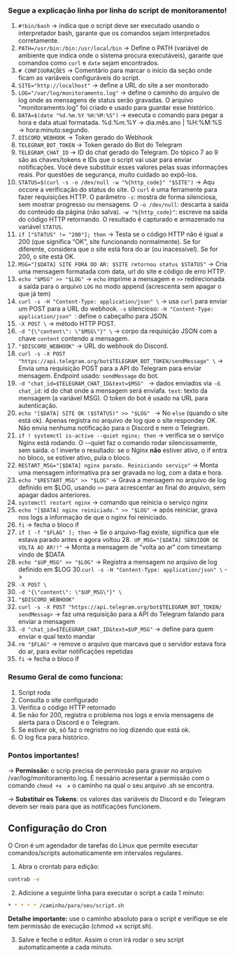 ### Segue a explicação linha por linha do script de monitoramento!
1. ```#!bin/bash``` -> indica que o script deve ser executado usando o interpretador bash, garante que os comandos sejam interpretados corretamente.
2. ```PATH=/usr/bin:/bin:/usr/local/bin``` -> Define o PATH (variável de ambiente que indica onde o sistema procura executáveis), garante que comandos como ```curl``` e ```date``` sejam encontrados.
3. ```# CONFIGURAÇÕES``` -> Comentário para marcar o início da seção onde ficam as variáveis configuráveis do script.
4. ```SITE="http://localhost"``` -> define a URL do site a ser monitorado
5. ```LOG="/var/log/monitoramento.log"``` -> define o caminho do arquivo de log onde as mensagens de status serão gravadas. O arquivo "monitoramento.log" foi criado e usado para guardar esse histórico.
6. ```DATA=$(date "%d.%m.%Y %H:%M:%S")``` -> executa o comando para pegar a hora e data atual formatada. %d.%m.%Y → dia.mês.ano | %H:%M:%S → hora:minuto:segundo.
7. ```DISCORD_WEBHOOK``` -> Token gerado do Webhook
8. ```TELEGRAM_BOT_TOKEN``` -> Token gerado do Bot do Telegram
9. ```TELEGRAM_CHAT_ID``` -> ID do chat gerado do Telegram. Do tópico 7 ao 9 são as chaves/tokens e IDs que o script vai usar para enviar notificações. Você deve substituir esses valores pelas suas informações reais. Por questões de segurança, muito cuidado ao expô-los.
10. ```STATUS=$(curl -s -o /dev/null -w "%{http_code}" "$SITE")``` -> Aqu occore a verificação do status do site. O ```curl``` é uma ferramente para fazer requisições HTTP. O parâmetro ```-s```: mostra de forma silenciosa, sem mostrar progresso ou mensagens. O ```-o /dev/null```: descarta a saída do conteúdo da página (não salva). ```-w "%{http_code}"```: escreve na saída do código HTTP retornando. O resultado é capturado e armazenado na variável ```STATUS```.
11. ```if ["STATUS" != "200"]; then``` -> Testa se o código HTTP não é igual a 200 (que significa “OK”, site funcionando normalmente). Se for diferente, considera que o site está fora do ar (ou inacessível). Se for 200, o site está OK.
  12. ```MSG="[$DATA] SITE FORA DO AR: $SITE retornou status $STATUS"``` -> Cria uma mensagem formatada com data, url do site e código de erro HTTP.
  13. ```echo "$MSG" >> "$LOG"``` -> ```echo``` imprime a mensagem e ```>>``` redirecionada a saída para o arquivo ```LOG``` no modo append (acrescenta sem apagar o que já tem)
  14. ```curl -s -H "Content-Type: application/json" \``` -> usa ```curl``` para enviar um POST para a URL do webhook. ```-s``` silencioso: ```-H "Content-Type: application/json" ```: define o cabeçalho para JSON.
  15. ```-X POST \``` -> método HTTP POST.
  16. ```-d "{\"content\": \"$MSG\"}" \``` -> corpo da requisição JSON com a chave ```content``` contendo a mensagem.
  17. ```"$DISCORD_WEBHOOK"``` -> URL do webhook do Discord.
  18. ```curl -s -X POST "https://api.telegram.org/bot$TELEGRAM_BOT_TOKEN/sendMessage" \``` -> Envia uma requisição POST para a API do Telegram para enviar mensagem. Endpoint usado: ```sendMessage``` do bot.
  19. ```-d "chat_id=$TELEGRAM_CHAT_ID&text=$MSG" ``` -> dados enviados via ```-d```. ```chat_id```: id do chat onde a mensagem será enviafa. ```text```: texto da mensagem (a variável MSG). O token do bot é usado na URL para autenticação.
  20. ```echo "[$DATA] SITE OK ($STATUS)" >> "$LOG" ``` -> No ```else``` (quando o site está ok). Apenas registra no arquivo de log que o site respondey OK. Não envia nenhuma notificação para o Discord e nem o Telegram.
  21. ```if ! systemctl is-active --quiet nginx; then``` -> verifica se o serviço Nginx está rodando. O --quiet faz o comando rodar silenciosamente, sem saída. o ! inverte o resultado: se o Nginx **não** estiver ativo, o if entra no bloco, se estiver ativo, pula o bloco.
  22. ```RESTART_MSG="[$DATA] nginx parado. Reiniciando serviço"``` -> Monta uma mensagem informativa pra ser gravada no log, com a data e hora.
  23. ```echo "$RESTART_MSG" >> "$LOG"``` -> Grava a mensagem no arquivo de log definido em $LOG, usando ```>>``` para acrescentar ao final do arquivo, sem apagar dados anteriores.
  24. ```systemctl restart nginx``` -> comando que reinicia o serviço nginx
  25. ``` echo "[$DATA] nginx reiniciado." >> "$LOG" ``` -> após reiniciar, grava nos logs a informação de que o nginx foi reiniciado.
  26. ```fi``` -> fecha o bloco if
  27. ```if [ -f "$FLAG" ]; then``` -> Se o arquivo-flag existe, significa que ele estava parado antes e agora voltou
  28.``` UP_MSG="[$DATA] SERVIDOR DE VOLTA AO AR!!"``` -> Monta a mensagem de "volta ao ar" com timestamp vindo de $DATA
  29. ```echo "$UP_MSG" >> "$LOG"``` -> Registra a mensagem no arquivo de log definido em $LOG
  30.```curl -s -H "Content-Type: application/json" \``` ->
  31. ```-X POST \```
  32. ```-d "{\"content\": \"$UP_MSG\"}" \```
  33. ```"$DISCORD_WEBHOOK"```
  34. ```curl -s -X POST "https://api.telegram.org/bot$TELEGRAM_BOT_TOKEN/    sendMessag>``` -> faz uma requisição para a API do Telegram falando para enviar a mensagem
  35. ```-d "chat_id=$TELEGRAM_CHAT_ID&text=$UP_MSG"``` -> define para quem enviar e qual texto mandar
  36. ```rm "$FLAG"``` -> remove o arquivo que marcava que o servidor estava fora do ar, para evitar notificações repetidas
  37. ```fi``` -> fecha o bloco if


### Resumo Geral de como funciona:
1. Script roda
2. Consulta o site configurado
3. Verifica o código HTTP retornado
4. Se não for 200, registra o problema nos logs e envia mensagens de alerta para o Discord e o Telegram.
5. Se estiver ok, só faz o regristro no log dizendo que está ok.
6. O log fica para histórico.

### Pontos importantes!
-> **Permissão:** o scrip precisa de permissão para gravar no arquivo /var/log/monitoramento.log. É nessário acresentar a permissão com o comando ```chmod +x ``` + o caminho na qual o seu arquivo .sh se encontra.

-> **Substituir os Tokens**: os valores das variáveis do Discord e do Telegram devem ser reais para que as notificações funcionem.

## Configuração do Cron
O Cron é um agendador de tarefas do Linux que permite executar comandos/scripts automaticamente em intervalos regulares.
1. Abra o crontab para edição:
```bash
contrab -e 
```
2. Adicione a seguinte linha para executar o script a cada 1 minuto:
```bash
* * * * * /caminho/para/seu/script.sh
```
**Detalhe importante:** use o caminho absoluto para o script e verifique se ele tem permissão de execução (chmod +x script.sh).

3. Salve e feche o editor. Assim o cron irá rodar o seu script automaticamente a cada minuto.


